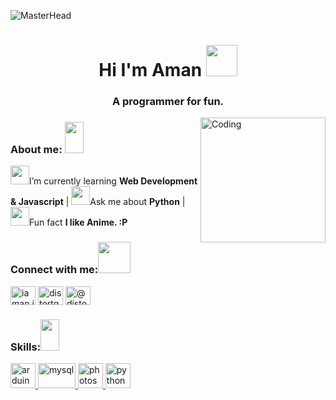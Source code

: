 ![MasterHead](https://media0.giphy.com/headers/GitHub/w8ZJLtJbmuph.gif)
<h1 align="center">Hi I'm Aman <img src="https://c.tenor.com/WX8OXgN5VpMAAAAi/waving-wave-hello.gif" width="50" height="50"> </h1>
<h3 align="center">A programmer for fun.</h3>
<img align="right" alt="Coding" width="200"src="https://i.pinimg.com/564x/ba/68/c2/ba68c219198d1b7a7e706939a50219a8.jpg">


<h3 align="left">About me: <img src="https://imgur.com/hcRgnY5.png" width="30" height="50"> </h3>

<img src='https://imgur.com/zM3zSae.png' width="30" height="30">I’m currently learning **Web Development & Javascript** | <img src='https://imgur.com/nT4kdo6.png' width="30" height="30">Ask me about **Python** | <img src='https://imgur.com/ueKpisQ.png' width="30" height="30">Fun fact **I like Anime. :P**


<h3 align="left">Connect with me:<img src="https://imgur.com/LLlC8Jx.png" width="52" height="50" > </h3>
<p align="left">
<a href="https://instagram.com/iaman.io" target="blank"><img align="center" src="https://raw.githubusercontent.com/rahuldkjain/github-profile-readme-generator/master/src/images/icons/Social/instagram.svg" alt="iaman.io" height="30" width="40" /></a>
<a href="https://www.leetcode.com/distortgeek" target="blank"><img align="center" src="https://raw.githubusercontent.com/rahuldkjain/github-profile-readme-generator/master/src/images/icons/Social/leet-code.svg" alt="distortgeek" height="30" width="40" /></a>
<a href="https://www.hackerearth.com/@distortgeek" target="blank"><img align="center" src="https://raw.githubusercontent.com/rahuldkjain/github-profile-readme-generator/master/src/images/icons/Social/hackerearth.svg" alt="@distortgeek" height="30" width="40" /></a>
</p>

<h3 align="left">Skills:<img src="https://imgur.com/GaLFzxS.png" width="30" height="50" > </h3>
<p align="left"> <a href="https://www.arduino.cc/" target="_blank" rel="noreferrer"> <img src="https://i.pinimg.com/564x/e9/ec/90/e9ec90f17576eaf15bbe07cdc074f283.jpg" alt="arduino" width="40" height="40"/> </a> <a href="https://www.mysql.com/" target="_blank" rel="noreferrer"> <img src="https://i.pinimg.com/564x/14/a6/bd/14a6bdf606a790ed4b7b6fc87df785a4.jpg" alt="mysql" width="60" height="40"/> </a> <a href="https://www.photoshop.com/en" target="_blank" rel="noreferrer"> <img src="https://i.pinimg.com/564x/51/b0/ba/51b0ba46b3b854fcbfc08fc0be57ce5d.jpg" alt="photoshop" width="40" height="40"/> </a> <a href="https://www.python.org" target="_blank" rel="noreferrer"> <img src="https://i.pinimg.com/564x/1c/86/84/1c8684b06bc7ad1e1f6b7b0099d87300.jpg" alt="python" width="40" height="40"/> </a> </p>

